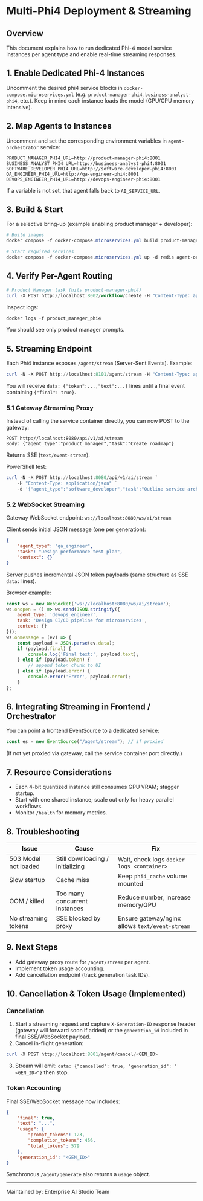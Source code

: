 # Multi-Phi4 Deployment & Streaming

## Overview
This document explains how to run dedicated Phi-4 model service instances per agent type and enable real-time streaming responses.

## 1. Enable Dedicated Phi-4 Instances
Uncomment the desired phi4 service blocks in `docker-compose.microservices.yml` (e.g. `product-manager-phi4`, `business-analyst-phi4`, etc.). Keep in mind each instance loads the model (GPU/CPU memory intensive).

## 2. Map Agents to Instances
Uncomment and set the corresponding environment variables in `agent-orchestrator` service:
```
PRODUCT_MANAGER_PHI4_URL=http://product-manager-phi4:8001
BUSINESS_ANALYST_PHI4_URL=http://business-analyst-phi4:8001
SOFTWARE_DEVELOPER_PHI4_URL=http://software-developer-phi4:8001
QA_ENGINEER_PHI4_URL=http://qa-engineer-phi4:8001
DEVOPS_ENGINEER_PHI4_URL=http://devops-engineer-phi4:8001
```
If a variable is not set, that agent falls back to `AI_SERVICE_URL`.

## 3. Build & Start
For a selective bring-up (example enabling product manager + developer):
```powershell
# Build images
docker compose -f docker-compose.microservices.yml build product-manager-phi4 software-developer-phi4 agent-orchestrator

# Start required services
docker compose -f docker-compose.microservices.yml up -d redis agent-orchestrator product-manager-phi4 software-developer-phi4 api-gateway frontend
```

## 4. Verify Per-Agent Routing
```powershell
# Product Manager task (hits product-manager-phi4)
curl -X POST http://localhost:8002/workflow/create -H "Content-Type: application/json" -d @workflow.json
```
Inspect logs:
```powershell
docker logs -f product_manager_phi4
```
You should see only product manager prompts.

## 5. Streaming Endpoint
Each Phi4 instance exposes `/agent/stream` (Server-Sent Events). Example:
```powershell
curl -N -X POST http://localhost:8101/agent/stream -H "Content-Type: application/json" -d '{"agent_type":"product_manager","task":"Create roadmap","context":{}}'
```
You will receive `data: {"token":...,"text":...}` lines until a final event containing `{"final": true}`.

### 5.1 Gateway Streaming Proxy
Instead of calling the service container directly, you can now POST to the gateway:
```
POST http://localhost:8080/api/v1/ai/stream
Body: {"agent_type":"product_manager","task":"Create roadmap"}
```
Returns SSE (`text/event-stream`).

PowerShell test:
```powershell
curl -N -X POST http://localhost:8080/api/v1/ai/stream `
	-H "Content-Type: application/json" `
	-d '{"agent_type":"software_developer","task":"Outline service architecture"}'
```

### 5.2 WebSocket Streaming
Gateway WebSocket endpoint: `ws://localhost:8080/ws/ai/stream`

Client sends initial JSON message (one per generation):
```json
{
	"agent_type": "qa_engineer",
	"task": "Design performance test plan",
	"context": {}
}
```
Server pushes incremental JSON token payloads (same structure as SSE `data:` lines).

Browser example:
```javascript
const ws = new WebSocket('ws://localhost:8080/ws/ai/stream');
ws.onopen = () => ws.send(JSON.stringify({
	agent_type: 'devops_engineer',
	task: 'Design CI/CD pipeline for microservices',
	context: {}
}));
ws.onmessage = (ev) => {
	const payload = JSON.parse(ev.data);
	if (payload.final) {
		console.log('Final text:', payload.text);
	} else if (payload.token) {
		// append token chunk to UI
	} else if (payload.error) {
		console.error('Error', payload.error);
	}
};
```

## 6. Integrating Streaming in Frontend / Orchestrator
You can point a frontend EventSource to a dedicated service:
```javascript
const es = new EventSource("/agent/stream"); // if proxied
```
(If not yet proxied via gateway, call the service container port directly.)

## 7. Resource Considerations
- Each 4-bit quantized instance still consumes GPU VRAM; stagger startup.
- Start with one shared instance; scale out only for heavy parallel workflows.
- Monitor `/health` for memory metrics.

## 8. Troubleshooting
| Issue | Cause | Fix |
|-------|-------|-----|
| 503 Model not loaded | Still downloading / initializing | Wait, check logs `docker logs <container>` |
| Slow startup | Cache miss | Keep `phi4_cache` volume mounted |
| OOM / killed | Too many concurrent instances | Reduce number, increase memory/GPU |
| No streaming tokens | SSE blocked by proxy | Ensure gateway/nginx allows `text/event-stream` |

## 9. Next Steps
- Add gateway proxy route for `/agent/stream` per agent.
- Implement token usage accounting.
- Add cancellation endpoint (track generation task IDs).

## 10. Cancellation & Token Usage (Implemented)
### Cancellation
1. Start a streaming request and capture `X-Generation-ID` response header (gateway will forward soon if added) or the `generation_id` included in final SSE/WebSocket payload.
2. Cancel in-flight generation:
```powershell
curl -X POST http://localhost:8001/agent/cancel/<GEN_ID>
```
3. Stream will emit: `data: {"cancelled": true, "generation_id": "<GEN_ID>"}` then stop.

### Token Accounting
Final SSE/WebSocket message now includes:
```json
{
	"final": true,
	"text": "...",
	"usage": {
		"prompt_tokens": 123,
		"completion_tokens": 456,
		"total_tokens": 579
	},
	"generation_id": "<GEN_ID>"
}
```
Synchronous `/agent/generate` also returns a `usage` object.

---
Maintained by: Enterprise AI Studio Team
